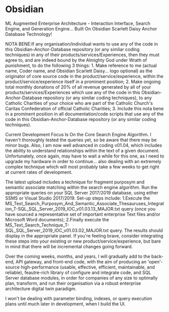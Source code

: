 # Obsidian
ML Augmented Enterprise Architecture - Interaction Interface, Search Engine, and Generation Engine... Built On Obsidian Scarlett Daisy Anchor Database Technology!



NOTA BENE:If any organisation/individual wants to use any of the code in this Obsidian-Anchor-Database repository (or any similar coding techniques) in any of their products/services/Experiences, then they must agree to, and are indeed bound by the Almighty God under Wrath of punishment, to do the following 3 things: 1. Make reference to me (actual name, Coder name, and Obsidian Scarlett Daisy... logo optional) as the originator of core source code in the product/service/experience, within the product/service/experience itself in a prominent position; 2. Make ongoing total monthly donations of 20% of all revenue generated by all of your products/services/Experiences which use any of the code in this Obsidian-Anchor-Database repository (or any similar coding techniques), to  any Catholic Charities of your choice who are part of the Catholic Church's Caritas Confederation of official Catholic Charities; 3. Include this nota bene in a prominent position in all documentation/code scripts that use any of the code in this Obsidian-Anchor-Database repository (or any similar coding techniques).


Current Development Focus Is On the Core Search Engine Algorithm. I haven't thoroughly tested the queries yet, so be aware that there may be minor bugs. Also, I am now well advanced in coding v01.04, which includes the ability to understand relationships within the text of a given document. Unfortunately, once again, may have to wait a while for this one, as I need to upgrade my hardware in order to continue... also dealing with an extremely complex technique which will most probably take a few weeks to get right at current rates of development.

The latest upload includes a technique for fragment purposym and semantic associate matching within the search engine algorithm. Run the appropriate queries on your SQL Server 2017/2019 database, using either SSMS or Visual Studio 2017/2019. Set-up steps include: 1.Execute the MS_Text_Search_Purposym_And_Semantic_Associate_Thesauruses_Integration_T-SQL_SQL_Server_2019_IOC_v01.03.13_MAJOR.txt query (once you have sourced a representative set of important enterprise Text files and/or Microsoft Word documents); 2.Finally execute the MS_Text_Search_Technique_T-SQL_SQL_Server_2019_IOC_v01.03.02_MAJOR.txt query. The results should display in the appropriate panel. If you're feeling brave, consider integrating these steps into your existing or new product/service/experience, but bare in mind that there will be incremental changes going forward.

Over the coming weeks, months, and years, I will gradually add to the back-end, API gateway, and front-end code, with the aim of producing an 'open'-source high-performance (usable, effective, efficient, maintainable, and reliable), feautre-rich library of configure and integrate code, and SQL Server database modules, in order for companies of any size to optimally plan, transform, and run their organisation via a robust enterprise architecture digital twin paradigm.

I won't be dealing with parameter binding, indexes, or query execution plans until much later in development, when I build the UI.
